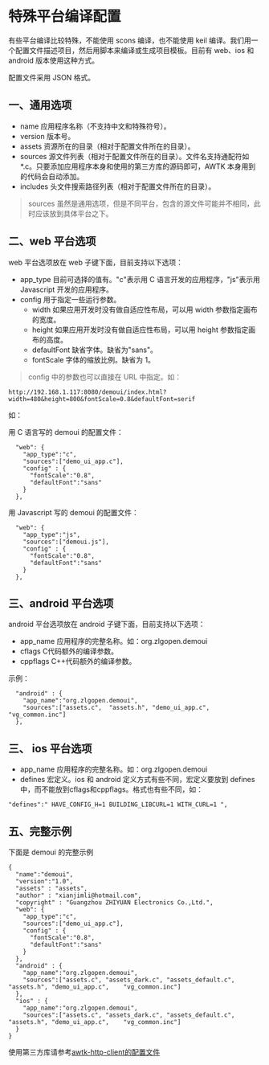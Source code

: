 # 特殊平台编译配置

有些平台编译比较特殊，不能使用 scons 编译，也不能使用 keil 编译。我们用一个配置文件描述项目，然后用脚本来编译或生成项目模板。目前有 web、ios 和 android 版本使用这种方式。

配置文件采用 JSON 格式。

## 一、通用选项

* name 应用程序名称（不支持中文和特殊符号）。
* version 版本号。
* assets 资源所在的目录（相对于配置文件所在的目录）。
* sources 源文件列表（相对于配置文件所在的目录）。文件名支持通配符如*.c。只要添加应用程序本身和使用的第三方库的源码即可，AWTK 本身用到的代码会自动添加。
* includes 头文件搜索路径列表（相对于配置文件所在的目录）。

> sources 虽然是通用选项，但是不同平台，包含的源文件可能并不相同，此时应该放到具体平台之下。

## 二、web 平台选项

web 平台选项放在 web 子键下面，目前支持以下选项：

* app_type 目前可选择的值有。"c"表示用 C 语言开发的应用程序，"js"表示用 Javascript 开发的应用程序。
* config 用于指定一些运行参数。
  * width 如果应用开发时没有做自适应性布局，可以用 width 参数指定画布的宽度。
  * height 如果应用开发时没有做自适应性布局，可以用 height 参数指定画布的高度。
  * defaultFont 缺省字体。缺省为"sans"。
  * fontScale 字体的缩放比例。缺省为 1。

> config 中的参数也可以直接在 URL 中指定。如：

```
http://192.168.1.117:8080/demoui/index.html?width=480&height=800&fontScale=0.8&defaultFont=serif
```

如：

用 C 语言写的 demoui 的配置文件：

```
  "web": {
    "app_type":"c",
    "sources":["demo_ui_app.c"],
    "config" : { 
      "fontScale":"0.8",
      "defaultFont":"sans"
    }   
  }, 
```

用 Javascript 写的 demoui 的配置文件：

```
  "web": {
    "app_type":"js",
    "sources":["demoui.js"],
    "config" : { 
      "fontScale":"0.8",
      "defaultFont":"sans"
    }   
  }, 
```

## 三、android 平台选项

android 平台选项放在 android 子键下面，目前支持以下选项：

* app_name 应用程序的完整名称。如：org.zlgopen.demoui
* cflags C代码额外的编译参数。
* cppflags C++代码额外的编译参数。

示例：

```
  "android" : { 
    "app_name":"org.zlgopen.demoui",
    "sources":["assets.c",  "assets.h", "demo_ui_app.c",  "vg_common.inc"]
  }, 
```

## 三、 ios 平台选项

* app_name 应用程序的完整名称。如：org.zlgopen.demoui
* defines 宏定义。ios 和 android 定义方式有些不同，宏定义要放到 defines中，而不能放到cflags和cppflags。格式也有些不同，如：

```
"defines":" HAVE_CONFIG_H=1 BUILDING_LIBCURL=1 WITH_CURL=1 ",
```
## 五、完整示例

下面是 demoui 的完整示例

```
{
  "name":"demoui",
  "version":"1.0",
  "assets" : "assets",
  "author" : "xianjimli@hotmail.com",
  "copyright" : "Guangzhou ZHIYUAN Electronics Co.,Ltd.",
  "web": {
    "app_type":"c",
    "sources":["demo_ui_app.c"],
    "config" : {
      "fontScale":"0.8",
      "defaultFont":"sans"
    }
  },
  "android" : {
    "app_name":"org.zlgopen.demoui",
    "sources":["assets.c", "assets_dark.c", "assets_default.c",	"assets.h",	"demo_ui_app.c",	"vg_common.inc"]
  },
  "ios" : {
    "app_name":"org.zlgopen.demoui",
    "sources":["assets.c", "assets_dark.c", "assets_default.c",	"assets.h",	"demo_ui_app.c",	"vg_common.inc"]
  }
}

```

使用第三方库请参考[awtk-http-client的配置文件](https://github.com/zlgopen/awtk-http-client/blob/master/build.json)
